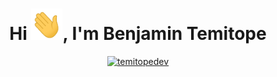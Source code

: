 <h1 align="center">Hi <img src="https://raw.githubusercontent.com/ABSphreak/ABSphreak/master/gifs/Hi.gif" width="50" height="50" />, I'm Benjamin Temitope</h1>
<p align="center"> <a href="https://twitter.com/temitopedev" target="blank"><img src="https://img.shields.io/twitter/follow/temitopedev?logo=twitter&style=for-the-badge" alt="temitopedev" /></a> </p>
